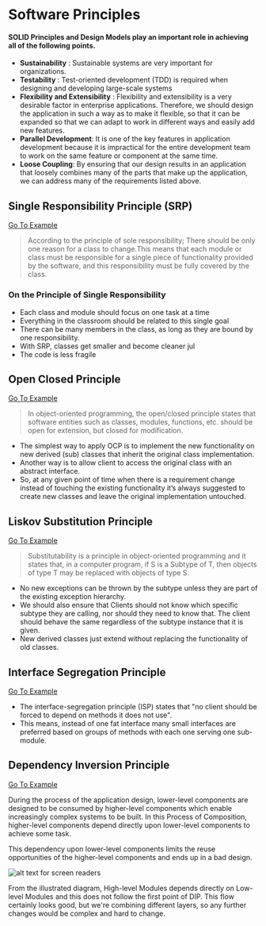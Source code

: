 # Software Principles
#### SOLID Principles and Design Models play an important role in achieving all of the following points.
* **Sustainability** : Sustainable systems are very important for organizations.</br>
* **Testability** : Test-oriented development (TDD) is required when designing and developing large-scale systems</br>
* **Flexibility and Extensibility** : Flexibility and extensibility is a very desirable factor in enterprise applications. Therefore, we should design the application in such a way as to make it flexible, so that it can be expanded so that we can adapt to work in different ways and easily add new features.</br>
* **Parallel Development**: It is one of the key features in application development because it is impractical for the entire development team to work on the same feature or component at the same time.</br>
* **Loose Coupling**: By ensuring that our design results in an application that loosely combines many of the parts that make up the application, we can address many of the requirements listed above.</br>
## Single Responsibility Principle (SRP)
[Go To Example](https://github.com/kadir-code/SolidPrinciples/tree/master/Solid_Principles/1_SingleResponsibility)
> According to the principle of sole responsibility;
There should be only one reason for a class to change.This means that each module or class must be responsible for a single piece of functionality provided by the software, and this responsibility must be fully covered by the class.
### On the Principle of Single Responsibility
* Each class and module should focus on one task at a time
* Everything in the classroom should be related to this single goal
* There can be many members in the class, as long as they are bound by one responsibility.
* With SRP, classes get smaller and become cleaner jul
* The code is less fragile

## Open Closed Principle
[Go To Example](https://github.com/kadir-code/SolidPrinciples/tree/master/Solid_Principles/2_OpenClosed)
> In object-oriented programming, the open/closed principle states that software entities such as classes, modules, functions, etc. should be open for extension, but closed for modification.
* The simplest way to apply OCP is to implement the new functionality on new derived (sub) classes that inherit the original class implementation.
* Another way is to allow client to access the original class with an abstract interface.
* So, at any given point of time when there is a requirement change instead of touching the existing functionality it’s always suggested to create new classes and leave the original implementation untouched.

## Liskov Substitution Principle
[Go To Example](https://github.com/kadir-code/SolidPrinciples/tree/master/Solid_Principles/4_LiskovSubstitution)

>  Substitutability is a principle in object-oriented programming and it states that, in a computer program, if S is a Subtype of T, then objects of type T may be replaced with objects of type S.
 * No new exceptions can be thrown by the subtype unless they are part of the existing exception hierarchy.
* We should also ensure that Clients should not know which specific subtype they are calling, nor should they need to know that. The client should behave the same regardless of the subtype instance that it is given.
* New derived classes just extend without replacing the functionality of old classes.
## Interface Segregation Principle
[Go To Example](https://github.com/kadir-code/SolidPrinciples/tree/master/Solid_Principles/3_InterfaceSegregation)

* The interface-segregation principle (ISP) states that "no client should be forced to depend on methods it does not use".
* This means, instead of one fat interface many small interfaces are preferred based on groups of methods with each one serving one sub-module.

## Dependency Inversion Principle 
[Go To Example](https://github.com/kadir-code/SolidPrinciples/tree/master/Solid_Principles/5_DependencyInversion)

During the process of the application design, lower-level components are designed to be consumed by higher-level components which enable increasingly complex systems to be built. In this Process of Composition, higher-level components depend directly upon lower-level components to achieve some task. 

This dependency upon lower-level components limits the reuse opportunities of the higher-level components and ends up in a bad design.

![alt text for screen readers](https://2.bp.blogspot.com/-t7SjX8d-qO4/WmelpGLuMYI/AAAAAAAApVg/w1dKddt0kLQvY5WZqdZcACx85tIlzuvPACLcBGAs/s1600/dependency%2Binversion%2Bprinciple.png "Text to show on mouseover")

From the illustrated diagram, High-level Modules depends directly on Low-level Modules and this does not follow the first point of DIP. 
This flow certainly looks good, but we're combining different layers, so any further changes would be complex and hard to change.

